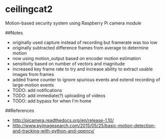 # ceilingcat2
Motion-based security system using Raspberry Pi camera module

##Notes
- originally used capture instead of recording but framerate was too low
- originally subtracted difference frames from average to determine motion
- now using motion_output based on encoder motion estimation
- sensitivity based on number of vectors and magnitude
- increased key frame rate to try and increase ability to extract usable images from frames
- added frame counter to ignore spurious events and extend recording of large-motion events
- TODO: add notifications
- TODO: add immediate(?) uploading of videos
- TODO: add bypass for when I'm home

##References

- http://picamera.readthedocs.org/en/release-1.10/
- http://www.pyimagesearch.com/2015/05/25/basic-motion-detection-and-tracking-with-python-and-opencv/
